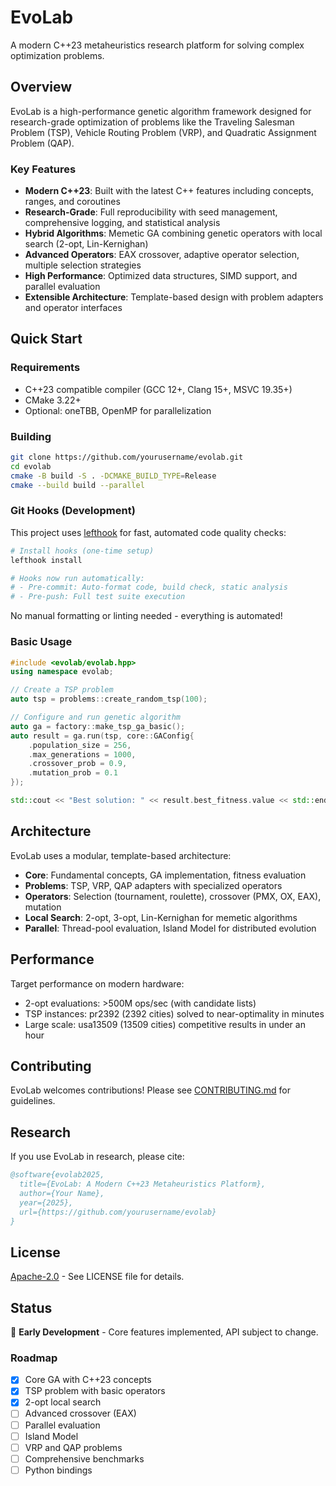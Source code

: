 # EvoLab

A modern C++23 metaheuristics research platform for solving complex optimization problems.

## Overview

EvoLab is a high-performance genetic algorithm framework designed for research-grade optimization of problems like the Traveling Salesman Problem (TSP), Vehicle Routing Problem (VRP), and Quadratic Assignment Problem (QAP).

### Key Features

- **Modern C++23**: Built with the latest C++ features including concepts, ranges, and coroutines
- **Research-Grade**: Full reproducibility with seed management, comprehensive logging, and statistical analysis
- **Hybrid Algorithms**: Memetic GA combining genetic operators with local search (2-opt, Lin-Kernighan)
- **Advanced Operators**: EAX crossover, adaptive operator selection, multiple selection strategies
- **High Performance**: Optimized data structures, SIMD support, and parallel evaluation
- **Extensible Architecture**: Template-based design with problem adapters and operator interfaces

## Quick Start

### Requirements

- C++23 compatible compiler (GCC 12+, Clang 15+, MSVC 19.35+)
- CMake 3.22+
- Optional: oneTBB, OpenMP for parallelization

### Building

```bash
git clone https://github.com/yourusername/evolab.git
cd evolab
cmake -B build -S . -DCMAKE_BUILD_TYPE=Release
cmake --build build --parallel
```

### Git Hooks (Development)

This project uses [lefthook](https://github.com/evilmartians/lefthook) for fast, automated code quality checks:

```bash
# Install hooks (one-time setup)
lefthook install

# Hooks now run automatically:
# - Pre-commit: Auto-format code, build check, static analysis
# - Pre-push: Full test suite execution
```

No manual formatting or linting needed - everything is automated!

### Basic Usage

```cpp
#include <evolab/evolab.hpp>
using namespace evolab;

// Create a TSP problem
auto tsp = problems::create_random_tsp(100);

// Configure and run genetic algorithm
auto ga = factory::make_tsp_ga_basic();
auto result = ga.run(tsp, core::GAConfig{
    .population_size = 256,
    .max_generations = 1000,
    .crossover_prob = 0.9,
    .mutation_prob = 0.1
});

std::cout << "Best solution: " << result.best_fitness.value << std::endl;
```

## Architecture

EvoLab uses a modular, template-based architecture:

- **Core**: Fundamental concepts, GA implementation, fitness evaluation
- **Problems**: TSP, VRP, QAP adapters with specialized operators
- **Operators**: Selection (tournament, roulette), crossover (PMX, OX, EAX), mutation
- **Local Search**: 2-opt, 3-opt, Lin-Kernighan for memetic algorithms
- **Parallel**: Thread-pool evaluation, Island Model for distributed evolution

## Performance

Target performance on modern hardware:
- 2-opt evaluations: >500M ops/sec (with candidate lists)
- TSP instances: pr2392 (2392 cities) solved to near-optimality in minutes
- Large scale: usa13509 (13509 cities) competitive results in under an hour

## Contributing

EvoLab welcomes contributions! Please see [CONTRIBUTING.md](CONTRIBUTING.md) for guidelines.

## Research

If you use EvoLab in research, please cite:

```bibtex
@software{evolab2025,
  title={EvoLab: A Modern C++23 Metaheuristics Platform},
  author={Your Name},
  year={2025},
  url={https://github.com/yourusername/evolab}
}
```

## License

[Apache-2.0](LICENSE) - See LICENSE file for details.

## Status

🚧 **Early Development** - Core features implemented, API subject to change.

### Roadmap

- [x] Core GA with C++23 concepts
- [x] TSP problem with basic operators
- [x] 2-opt local search
- [ ] Advanced crossover (EAX)
- [ ] Parallel evaluation
- [ ] Island Model
- [ ] VRP and QAP problems
- [ ] Comprehensive benchmarks
- [ ] Python bindings